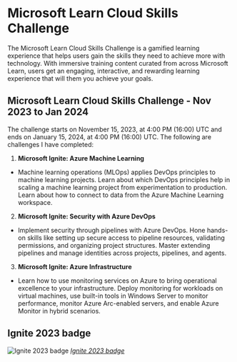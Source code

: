# Microsoft Learn Cloud Skills Challenge
The Microsoft Learn Cloud Skills Challenge is a gamified learning experience that helps users gain the skills they need to achieve more with technology. With immersive training content curated from across Microsoft Learn, users get an engaging, interactive, and rewarding learning experience that will them you achieve your goals. 

## Microsoft Learn Cloud Skills Challenge - Nov 2023 to Jan 2024
The challenge starts on November 15, 2023, at 4:00 PM (16:00) UTC and ends on January 15, 2024, at 4:00 PM (16:00) UTC. The following are challenges I have completed:

1. <strong>Microsoft Ignite: Azure Machine Learning </strong>
- Machine learning operations (MLOps) applies DevOps principles to machine learning projects. Learn about which DevOps principles help in scaling a machine learning project from experimentation to production. Learn about how to connect to data from the Azure Machine Learning workspace.

2. <strong>Microsoft Ignite: Security with Azure DevOps </strong>
- Implement security through pipelines with Azure DevOps. Hone hands-on skills like setting up secure access to pipeline resources, validating permissions, and organizing project structures. Master extending pipelines and manage identities across projects, pipelines, and agents. 

3. <strong>Microsoft Ignite: Azure Infrastructure </strong> 
- Learn how to use monitoring services on Azure to bring operational excellence to your infrastructure. Deploy monitoring for workloads on virtual machines, use built-in tools in Windows Server to monitor performance, monitor Azure Arc-enabled servers, and enable Azure Monitor in hybrid scenarios. 

## Ignite 2023 badge
![Ignite 2023 badge](https://github.com/khkhiu/MOOC/tree/main/Microsoft/Microsoft_Ignite-15Nov23-15Jan24/ignite_2023.png)
<em>[Ignite 2023 badge](https://learn.microsoft.com/api/achievements/share/en-us/KHKhiu-1199/AQCCGHA7?sharingId=A088EB06019DA232)</em>